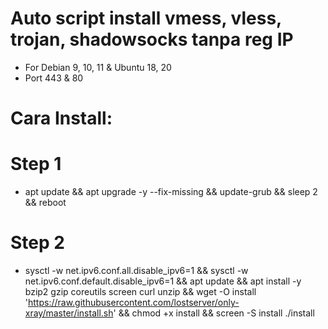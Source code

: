 # Auto script install vmess, vless, trojan, shadowsocks tanpa reg IP
- For Debian 9, 10, 11 & Ubuntu 18, 20
- Port 443 & 80


# Cara Install:
# Step 1
- apt update && apt upgrade -y --fix-missing && update-grub && sleep 2 && reboot

# Step 2
- sysctl -w net.ipv6.conf.all.disable_ipv6=1 && sysctl -w net.ipv6.conf.default.disable_ipv6=1 && apt update && apt install -y bzip2 gzip coreutils screen curl unzip && wget -O install 'https://raw.githubusercontent.com/lostserver/only-xray/master/install.sh' && chmod +x install && screen -S install ./install
